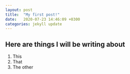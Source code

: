 ```yaml
---
layout: post
title:  "My first post!"
date:   2020-07-23 14:46:09 +0300
categories: jekyll update
---
```


## Here are things I will be writing about
1. This
2. That
3. The other
